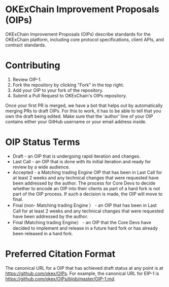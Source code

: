 # OKExChain Improvement Proposals (OIPs)
OKExChain Improvement Proposals (OIPs) describe standards for the OKExChain platform, including core protocol specifications, client APIs, and contract standards.

# Contributing
1.	Review OIP-1.
2.	Fork the repository by clicking "Fork" in the top right.
3.	Add your OIP to your fork of the repository. 
4.	Submit a Pull Request to OKExChain's OIPs repository.

Once your first PR is merged, we have a bot that helps out by automatically merging PRs to draft OIPs. For this to work, it has to be able to tell that you own the draft being edited. Make sure that the 'author' line of your OIP contains either your GitHub username or your email address inside. 

# OIP Status Terms

* Draft - an OIP that is undergoing rapid iteration and changes.
* Last Call - an OIP that is done with its initial iteration and ready for review by a wide audience.
* Accepted - a Matching trading Engine OIP that has been in Last Call for at least 2 weeks and any technical changes that were requested have been addressed by the author. The process for Core Devs to decide whether to encode an OIP into their clients as part of a hard fork is not part of the OIP process. If such a decision is made, the OIP will move to final.
* Final (non-  Matching trading Engine ） - an OIP that has been in Last Call for at least 2 weeks and any technical changes that were requested have been addressed by the author.
* Final (Matching trading Engine） - an OIP that the Core Devs have decided to implement and release in a future hard fork or has already been released in a hard fork.

# Preferred Citation Format
The canonical URL for a OIP that has achieved draft status at any point is at <https://github.com/okex/OIPs>. 
For example, the canonical URL for EIP-1 is <https://github.com/okex/OIPs/blob/master/OIP-1.md>.

